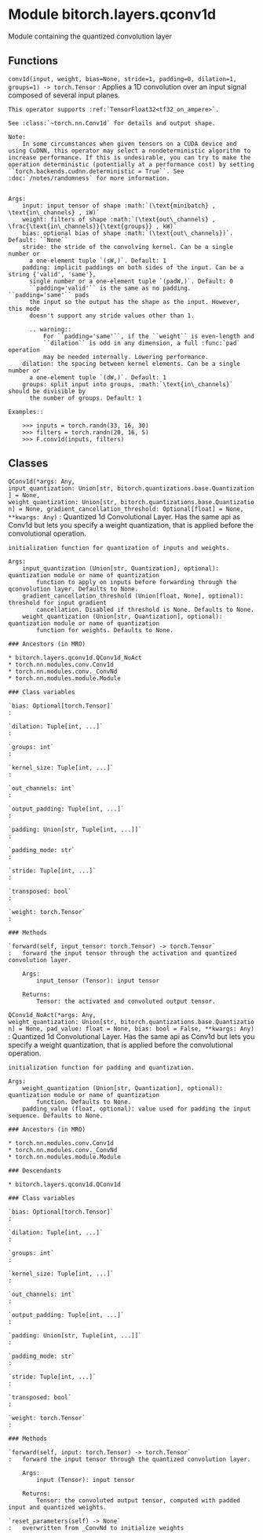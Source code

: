 Module bitorch.layers.qconv1d
=============================
Module containing the quantized convolution layer

Functions
---------

    
`conv1d(input, weight, bias=None, stride=1, padding=0, dilation=1, groups=1) ‑> torch.Tensor`
:   Applies a 1D convolution over an input signal composed of several input
    planes.
    
    This operator supports :ref:`TensorFloat32<tf32_on_ampere>`.
    
    See :class:`~torch.nn.Conv1d` for details and output shape.
    
    Note:
        In some circumstances when given tensors on a CUDA device and using CuDNN, this operator may select a nondeterministic algorithm to increase performance. If this is undesirable, you can try to make the operation deterministic (potentially at a performance cost) by setting ``torch.backends.cudnn.deterministic = True``. See :doc:`/notes/randomness` for more information.
    
    
    Args:
        input: input tensor of shape :math:`(\text{minibatch} , \text{in\_channels} , iW)`
        weight: filters of shape :math:`(\text{out\_channels} , \frac{\text{in\_channels}}{\text{groups}} , kW)`
        bias: optional bias of shape :math:`(\text{out\_channels})`. Default: ``None``
        stride: the stride of the convolving kernel. Can be a single number or
          a one-element tuple `(sW,)`. Default: 1
        padding: implicit paddings on both sides of the input. Can be a string {'valid', 'same'},
          single number or a one-element tuple `(padW,)`. Default: 0
          ``padding='valid'`` is the same as no padding. ``padding='same'`` pads
          the input so the output has the shape as the input. However, this mode
          doesn't support any stride values other than 1.
    
          .. warning::
              For ``padding='same'``, if the ``weight`` is even-length and
              ``dilation`` is odd in any dimension, a full :func:`pad` operation
              may be needed internally. Lowering performance.
        dilation: the spacing between kernel elements. Can be a single number or
          a one-element tuple `(dW,)`. Default: 1
        groups: split input into groups, :math:`\text{in\_channels}` should be divisible by
          the number of groups. Default: 1
    
    Examples::
    
        >>> inputs = torch.randn(33, 16, 30)
        >>> filters = torch.randn(20, 16, 5)
        >>> F.conv1d(inputs, filters)

Classes
-------

`QConv1d(*args: Any, input_quantization: Union[str, bitorch.quantizations.base.Quantization] = None, weight_quantization: Union[str, bitorch.quantizations.base.Quantization] = None, gradient_cancellation_threshold: Optional[float] = None, **kwargs: Any)`
:   Quantized 1d Convolutional Layer. Has the same api as Conv1d but lets you specify a weight quantization, that is applied before the convolutional operation.
    
    initialization function for quantization of inputs and weights.
    
    Args:
        input_quantization (Union[str, Quantization], optional): quantization module or name of quantization
            function to apply on inputs before forwarding through the qconvolution layer. Defaults to None.
        gradient_cancellation_threshold (Union[float, None], optional): threshold for input gradient
            cancellation. Disabled if threshold is None. Defaults to None.
        weight_quantization (Union[str, Quantization], optional): quantization module or name of quantization
            function for weights. Defaults to None.

    ### Ancestors (in MRO)

    * bitorch.layers.qconv1d.QConv1d_NoAct
    * torch.nn.modules.conv.Conv1d
    * torch.nn.modules.conv._ConvNd
    * torch.nn.modules.module.Module

    ### Class variables

    `bias: Optional[torch.Tensor]`
    :

    `dilation: Tuple[int, ...]`
    :

    `groups: int`
    :

    `kernel_size: Tuple[int, ...]`
    :

    `out_channels: int`
    :

    `output_padding: Tuple[int, ...]`
    :

    `padding: Union[str, Tuple[int, ...]]`
    :

    `padding_mode: str`
    :

    `stride: Tuple[int, ...]`
    :

    `transposed: bool`
    :

    `weight: torch.Tensor`
    :

    ### Methods

    `forward(self, input_tensor: torch.Tensor) ‑> torch.Tensor`
    :   forward the input tensor through the activation and quantized convolution layer.
        
        Args:
            input_tensor (Tensor): input tensor
        
        Returns:
            Tensor: the activated and convoluted output tensor.

`QConv1d_NoAct(*args: Any, weight_quantization: Union[str, bitorch.quantizations.base.Quantization] = None, pad_value: float = None, bias: bool = False, **kwargs: Any)`
:   Quantized 1d Convolutional Layer. Has the same api as Conv1d but lets you specify a weight quantization, that is applied before the convolutional operation.
    
    initialization function for padding and quantization.
    
    Args:
        weight_quantization (Union[str, Quantization], optional): quantization module or name of quantization
            function. Defaults to None.
        padding_value (float, optional): value used for padding the input sequence. Defaults to None.

    ### Ancestors (in MRO)

    * torch.nn.modules.conv.Conv1d
    * torch.nn.modules.conv._ConvNd
    * torch.nn.modules.module.Module

    ### Descendants

    * bitorch.layers.qconv1d.QConv1d

    ### Class variables

    `bias: Optional[torch.Tensor]`
    :

    `dilation: Tuple[int, ...]`
    :

    `groups: int`
    :

    `kernel_size: Tuple[int, ...]`
    :

    `out_channels: int`
    :

    `output_padding: Tuple[int, ...]`
    :

    `padding: Union[str, Tuple[int, ...]]`
    :

    `padding_mode: str`
    :

    `stride: Tuple[int, ...]`
    :

    `transposed: bool`
    :

    `weight: torch.Tensor`
    :

    ### Methods

    `forward(self, input: torch.Tensor) ‑> torch.Tensor`
    :   forward the input tensor through the quantized convolution layer.
        
        Args:
            input (Tensor): input tensor
        
        Returns:
            Tensor: the convoluted output tensor, computed with padded input and quantized weights.

    `reset_parameters(self) ‑> None`
    :   overwritten from _ConvNd to initialize weights